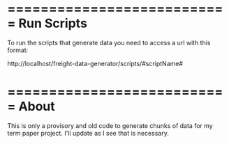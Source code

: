 ===========================
Run Scripts
===========================

To run the scripts that generate data you need to access a url with this format:

http://localhost/freight-data-generator/scripts/#scriptName#

===========================
About
===========================

This is only a provisory and old code to generate chunks of data for my term paper project. I'll update as I see that is necessary.